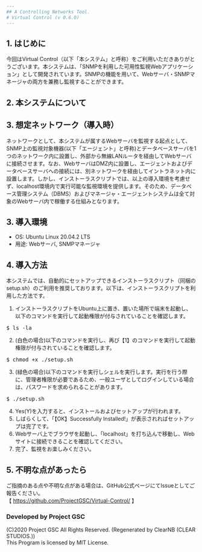 ```yaml
---
## A Controlling Networks Tool.
# Virtual Control (v 0.6.0)
---
```


## 1. はじめに
今回はVirtual Control（以下「本システム」と呼称）をご利用いただきありがとうございます。本システムは、「SNMPを利用した可用性監視Webアプリケーション」として開発されています。SNMPの機能を用いて、Webサーバ・SNMPマネージャの両方を兼務し監視することができます。

## 2. 本システムについて


## 3. 想定ネットワーク（導入時）
ネットワークとして、本システムが属するWebサーバを監視する起点として、SNMP上の監視対象機器(以下「エージェント」と呼称)とデータベースサーバを1つのネットワーク内に設置し、外部から無線LANルータを経由してWebサーバに接続させます。なお、WebサーバはDMZ内に設置し、エージェントおよびデータベースサーバへの接続には、別ネットワークを経由してイントラネット内に設置します。しかし、インストーラスクリプトでは、以上の導入環境を考慮せず、localhost環境内で実行可能な監視環境を提供します。そのため、データベース管理システム（DBMS）およびマネージャ・エージェントシステムは全て対象のWebサーバ内で稼働する仕組みとなります。

## 3. 導入環境
<ul><li>OS: Ubuntu Linux 20.04.2 LTS</li><li>用途: Webサーバ, SNMPマネージャ</li></ul>

## 4. 導入方法
本システムでは、自動的にセットアップできるインストーラスクリプト（同梱のsetup.sh）のご利用を推奨しております。以下は、インストーラスクリプトを利用した方法です。
1. インストーラスクリプトをUbuntu上に置き、置いた場所で端末を起動し、以下のコマンドを実行して起動権限が付与されていることを確認します。
<pre>$ ls -la</pre>
2. (白色の場合)以下のコマンドを実行し、再び【1】のコマンドを実行して起動権限が付与されていることを確認します。
<pre>$ chmod +x ./setup.sh</pre>
3. (緑色の場合)以下のコマンドを実行しシェルを実行します。実行を行う際に、管理者権限が必要であるため、一般ユーザとしてログインしている場合は、パスワードを求められることがあります。
<pre>$ ./setup.sh</pre>
4. Yes(Y)を入力すると、インストールおよびセットアップが行われます。
5. しばらくして、「【OK】Successfully Installed!」が表示されればセットアップは完了です。
6. Webサーバ上でブラウザを起動し、「localhost」を打ち込んで移動し、Webサイトに接続できることを確認してください。
7. 完了、監視をお楽しみください。

## 5. 不明な点があったら
ご指摘のある点や不明な点がある場合は、GitHub公式ページにてIssueとしてご報告ください。<br />
【 https://github.com/ProjectGSC/Virtual-Control/ 】

### Developed by Project GSC
(C)2020 Project GSC All Rights Reserved. (Regenerated by ClearNB (CLEAR STUDIOS.)) <br />
This Program is licensed by MIT License. <br />
